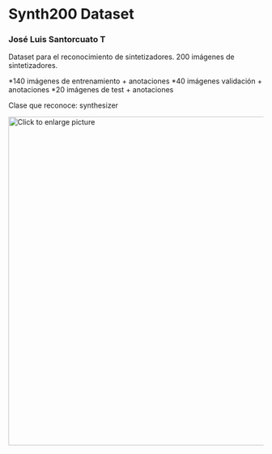 # Synth200 Dataset
### José Luis Santorcuato T


Dataset para el reconocimiento de sintetizadores.
200 imágenes de sintetizadores.

*140 imágenes de entrenamiento + anotaciones
*40 imágenes validación + anotaciones
*20 imágenes de test + anotaciones

Clase que reconoce: synthesizer


<a href="https://drive.google.com/uc?export=view&id=1qt1mc4N5VDRQsfPptsnpfKGRtgJyaZTG"><img src="https://drive.google.com/uc?export=view&id=1qt1mc4N5VDRQsfPptsnpfKGRtgJyaZTG" style="width: 650px; max-width: 100%; height: auto" title="Click to enlarge picture" />






